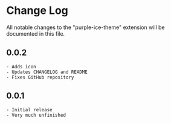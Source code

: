 # Change Log

All notable changes to the "purple-ice-theme" extension will be documented in this file.

## 0.0.2
    - Adds icon
    - Updates CHANGELOG and README
    - Fixes GitHub repository 

## 0.0.1
    - Initial release
    - Very much unfinished

